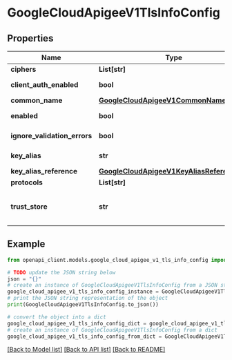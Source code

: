 # GoogleCloudApigeeV1TlsInfoConfig


## Properties

Name | Type | Description | Notes
------------ | ------------- | ------------- | -------------
**ciphers** | **List[str]** | List of ciphers that are granted access. | [optional] 
**client_auth_enabled** | **bool** | Flag that specifies whether client-side authentication is enabled for the target server. Enables two-way TLS. | [optional] 
**common_name** | [**GoogleCloudApigeeV1CommonNameConfig**](GoogleCloudApigeeV1CommonNameConfig.md) |  | [optional] 
**enabled** | **bool** | Flag that specifies whether one-way TLS is enabled. Set to &#x60;true&#x60; to enable one-way TLS. | [optional] 
**ignore_validation_errors** | **bool** | Flag that specifies whether to ignore TLS certificate validation errors. Set to &#x60;true&#x60; to ignore errors. | [optional] 
**key_alias** | **str** | Name of the alias used for client-side authentication in the following format: &#x60;organizations/{org}/environments/{env}/keystores/{keystore}/aliases/{alias}&#x60; | [optional] 
**key_alias_reference** | [**GoogleCloudApigeeV1KeyAliasReference**](GoogleCloudApigeeV1KeyAliasReference.md) |  | [optional] 
**protocols** | **List[str]** | List of TLS protocols that are granted access. | [optional] 
**trust_store** | **str** | Name of the keystore or keystore reference containing trusted certificates for the server in the following format: &#x60;organizations/{org}/environments/{env}/keystores/{keystore}&#x60; or &#x60;organizations/{org}/environments/{env}/references/{reference}&#x60; | [optional] 

## Example

```python
from openapi_client.models.google_cloud_apigee_v1_tls_info_config import GoogleCloudApigeeV1TlsInfoConfig

# TODO update the JSON string below
json = "{}"
# create an instance of GoogleCloudApigeeV1TlsInfoConfig from a JSON string
google_cloud_apigee_v1_tls_info_config_instance = GoogleCloudApigeeV1TlsInfoConfig.from_json(json)
# print the JSON string representation of the object
print(GoogleCloudApigeeV1TlsInfoConfig.to_json())

# convert the object into a dict
google_cloud_apigee_v1_tls_info_config_dict = google_cloud_apigee_v1_tls_info_config_instance.to_dict()
# create an instance of GoogleCloudApigeeV1TlsInfoConfig from a dict
google_cloud_apigee_v1_tls_info_config_from_dict = GoogleCloudApigeeV1TlsInfoConfig.from_dict(google_cloud_apigee_v1_tls_info_config_dict)
```
[[Back to Model list]](../README.md#documentation-for-models) [[Back to API list]](../README.md#documentation-for-api-endpoints) [[Back to README]](../README.md)


